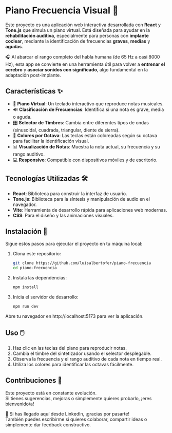 # Piano Frecuencia Visual 🎹

Este proyecto es una aplicación web interactiva desarrollada con **React** y **Tone.js** que simula un piano virtual. Está diseñada para ayudar en la **rehabilitación auditiva**, especialmente para personas con **implante coclear**, mediante la identificación de frecuencias **graves**, **medias** y **agudas**.

🎧 Al abarcar el rango completo del habla humana (de 65 Hz a casi 8000 Hz), esta app se convierte en una herramienta útil para volver a **entrenar el cerebro** y **asociar sonidos con significado**, algo fundamental en la adaptación post-implante.

## Características ✨

- 🎵 **Piano Virtual**: Un teclado interactivo que reproduce notas musicales.
- 🔊 **Clasificación de Frecuencias**: Identifica si una nota es grave, media o aguda.
- 🎛️ **Selector de Timbres**: Cambia entre diferentes tipos de ondas (sinusoidal, cuadrada, triangular, diente de sierra).
- 🌈 **Colores por Octava**: Las teclas están coloreadas según su octava para facilitar la identificación visual.
- 📊 **Visualización de Notas**: Muestra la nota actual, su frecuencia y su rango auditivo.
- 💻 **Responsivo**: Compatible con dispositivos móviles y de escritorio.

## Tecnologías Utilizadas 🛠️

- **React**: Biblioteca para construir la interfaz de usuario.
- **Tone.js**: Biblioteca para la síntesis y manipulación de audio en el navegador.
- **Vite**: Herramienta de desarrollo rápida para aplicaciones web modernas.
- **CSS**: Para el diseño y las animaciones visuales.

## Instalación 🚀

Sigue estos pasos para ejecutar el proyecto en tu máquina local:

1. Clona este repositorio:
   ```bash
   git clone https://github.com/luisalbertofer/piano-frecuencia
   cd piano-frecuencia

2. Instala las dependencias:
    ```bash
    npm install

3. Inicia el servidor de desarrollo:
    ```bash
    npm run dev

Abre tu navegador en http://localhost:5173 para ver la aplicación.

## Uso 🖱️

1. Haz clic en las teclas del piano para reproducir notas.
2. Cambia el timbre del sintetizador usando el selector desplegable.
3. Observa la frecuencia y el rango auditivo de cada nota en tiempo real.
4. Utiliza los colores para identificar las octavas fácilmente.

## Contribuciones 🙌

Este proyecto está en constante evolución.  
Si tienes sugerencias, mejoras o simplemente quieres probarlo, ¡eres bienvenido/a!

🔗 Si has llegado aquí desde LinkedIn, ¡gracias por pasarte!  
También puedes escribirme si quieres colaborar, compartir ideas o simplemente dar feedback constructivo.